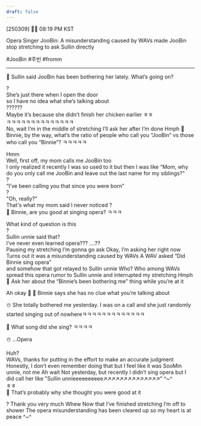 ```yaml
---
draft: false
---
```

[250309] 🐣💭 08:19 PM KST 

Opera Singer JooBin: A misunderstanding caused by WAVs made JooBin stop stretching to ask Sullin directly

#JooBin #주빈 #fromm

___
🫧 Sullin said JooBin has been bothering her lately. What’s going on?

?  
She’s just there when I open the door  
so I have no idea what she’s talking about  
??????  
Maybe it’s because she didn’t finish her chicken earlier ㅎㅎ  
ㅋㅋㅋㅋㅋㅋㅋㅋㅋㅋㅋㅋㅋㅋ  
No, wait
I’m in the middle of stretching
I’ll ask her after I’m done
Hmph
🫧 Binnie, by the way, what’s the ratio of people who call you “JooBin” vs those who call you “Binnie”? ㅋㅋㅋㅋㅋ

Hmm  
Well, first off, my mom calls me JooBin too  
I only realized it recently
I was so used to it but then I was like
“Mom, why do you only call me JooBin and leave out the last name for my siblings?”  
?  
“I’ve been calling you that since you were born”  
?  
"Oh, really?"  
That's what my mom said
I never noticed
?  
🫧 Binnie, are you good at singing opera? ㅋㅋㅋ

What kind of question is this  
?  
Sullin unnie said that?  
I’ve never even learned opera???
….??  
Pausing my stretching
I’m gonna go ask
Okay, I’m asking her right now  
Turns out it was a misunderstanding caused by WAVs
A WAV asked “Did Binnie sing opera”  
and somehow that got relayed to Sullin unnie
Who?
Who among WAVs spread this opera rumor to Sullin unnie
and interrupted my stretching
Hmph
🫧 Ask her about the “Binnie’s been bothering me” thing while you’re at it

Ah okay 
🫧 🌊 Binnie says she has no clue what you’re talking about

☃️ She totally bothered me yesterday. I was on a call and she just randomly started singing out of nowhereㅋㅋㅋㅋㅋㅋㅋㅋㅋㅋㅋㅋㅋ

🌊 What song did she sing? ㅋㅋㅋㅋ

☃️ …Opera

Huh?  
WAVs, thanks for putting in the effort to make an accurate judgment
Honestly, I don’t even remember doing that 
but I feel like it was SooMin unnie, not me
Ah wait
Not yesterday, but recently
I didn’t sing opera but I did call her like
"Sullin unnieeeeeeeeee↗️↗️↗️↗️↗️↗️↗️↗️↗️↗️↗️↗️↗️↗️"
^~^  
ㅎㅎ  
🫧 That’s probably why she thought you were good at it

? Thank you very much 
Whew 
Now that I’ve finished stretching 
I’m off to shower
The opera misunderstanding has been cleared up so my heart is at peace
^~^